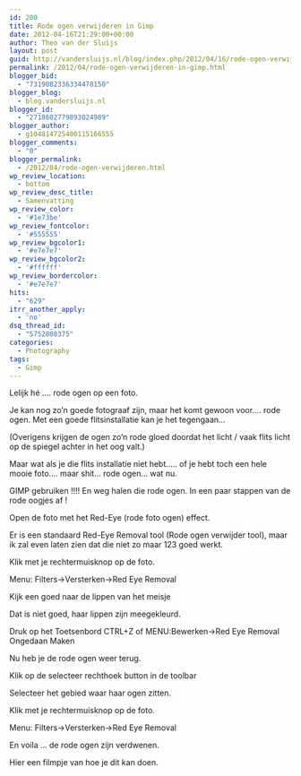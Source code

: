 ```yaml
---
id: 200
title: Rode ogen verwijderen in Gimp
date: 2012-04-16T21:29:00+00:00
author: Theo van der Sluijs
layout: post
guid: http://vandersluijs.nl/blog/index.php/2012/04/16/rode-ogen-verwijderen/
permalink: /2012/04/rode-ogen-verwijderen-in-gimp.html
blogger_bid:
  - "7319082336334478150"
blogger_blog:
  - blog.vandersluijs.nl
blogger_id:
  - "2718602779893024989"
blogger_author:
  - g104814725400115166555
blogger_comments:
  - "0"
blogger_permalink:
  - /2012/04/rode-ogen-verwijderen.html
wp_review_location:
  - bottom
wp_review_desc_title:
  - Samenvatting
wp_review_color:
  - '#1e73be'
wp_review_fontcolor:
  - '#555555'
wp_review_bgcolor1:
  - '#e7e7e7'
wp_review_bgcolor2:
  - '#ffffff'
wp_review_bordercolor:
  - '#e7e7e7'
hits:
  - "629"
itrr_another_apply:
  - 'no'
dsq_thread_id:
  - "5752808375"
categories:
  - Photography
tags:
  - Gimp
---
```

Lelijk hé …. rode ogen op een foto.

Je kan nog zo’n goede fotograaf zijn, maar het komt gewoon voor…. rode ogen. Met een goede flitsinstallatie kan je het tegengaan…

(Overigens krijgen de ogen zo’n rode gloed doordat het licht / vaak flits licht op de spiegel achter in het oog valt.) <!--more-->

Maar wat als je die flits installatie niet hebt….. of je hebt toch een hele mooie foto…. maar shit… rode ogen… wat nu.

GIMP gebruiken !!!! En weg halen die rode ogen. In een paar stappen van de rode oogjes af !<a name="more"></a>

Open de foto met het Red-Eye (rode foto ogen) effect.

Er is een standaard Red-Eye Removal tool (Rode ogen verwijder tool), maar ik zal even laten zien dat die niet zo maar 123 goed werkt.
  
Klik met je rechtermuisknop op de foto.
  
Menu: Filters->Versterken->Red Eye Removal

Kijk een goed naar de lippen van het meisje

Dat is niet goed, haar lippen zijn meegekleurd.
  
Druk op het Toetsenbord CTRL+Z of MENU:Bewerken->Red Eye Removal Ongedaan Maken
  
Nu heb je de rode ogen weer terug.
  
Klik op de selecteer rechthoek button in de toolbar

Selecteer het gebied waar haar ogen zitten.

Klik met je rechtermuisknop op de foto.
  
Menu: Filters->Versterken->Red Eye Removal

En voila … de rode ogen zijn verdwenen.

Hier een filmpje van hoe je dit kan doen.